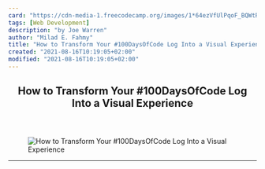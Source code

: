 ```yaml
---
card: "https://cdn-media-1.freecodecamp.org/images/1*64ezVfUlPqoF_BQWtR2wgQ.jpeg"
tags: [Web Development]
description: "by Joe Warren"
author: "Milad E. Fahmy"
title: "How to Transform Your #100DaysOfCode Log Into a Visual Experience"
created: "2021-08-16T10:19:05+02:00"
modified: "2021-08-16T10:19:05+02:00"
---
```

<div class="site-wrapper">
<main id="site-main" class="site-main outer">
<div class="inner">
<article class="post-full post tag-web-development tag-programming tag-self-improvement tag-productivity tag-data-visualization ">
<header class="post-full-header">
<h1 class="post-full-title">How to Transform Your #100DaysOfCode Log Into a Visual Experience</h1>
</header>
<figure class="post-full-image">
<picture>
<source media="(max-width: 700px)" sizes="1px" srcset="data:image/gif;base64,R0lGODlhAQABAIAAAAAAAP///yH5BAEAAAAALAAAAAABAAEAAAIBRAA7 1w">
<source media="(min-width: 701px)" sizes="(max-width: 800px) 400px,
(max-width: 1170px) 700px,
1400px" srcset="https://cdn-media-1.freecodecamp.org/images/1*64ezVfUlPqoF_BQWtR2wgQ.jpeg 300w,
https://cdn-media-1.freecodecamp.org/images/1*64ezVfUlPqoF_BQWtR2wgQ.jpeg 600w,
https://cdn-media-1.freecodecamp.org/images/1*64ezVfUlPqoF_BQWtR2wgQ.jpeg 1000w,
https://cdn-media-1.freecodecamp.org/images/1*64ezVfUlPqoF_BQWtR2wgQ.jpeg 2000w">
<img onerror="this.style.display='none'" src="https://cdn-media-1.freecodecamp.org/images/1*64ezVfUlPqoF_BQWtR2wgQ.jpeg" alt="How to Transform Your #100DaysOfCode Log Into a Visual Experience">
</picture>
</figure>
<section class="post-full-content">
<div class="post-content medium-migrated-article">
</div>
<hr>
</section>
</article>
</div>
</main>
</div>
<!-- Google Tag Manager (noscript) -->
<!-- End Google Tag Manager (noscript) -->
